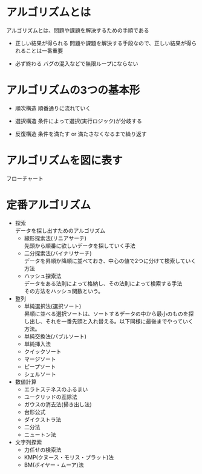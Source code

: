 # アルゴリズムとは
アルゴリズムとは、問題や課題を解決するための手順である

- 正しい結果が得られる
問題や課題を解決する手段なので、正しい結果が得られることは一番重要

- 必ず終わる
バグの混入などで無限ループにならない

# アルゴリズムの3つの基本形
- 順次構造
順番通りに流れていく

- 選択構造
条件によって選択(実行ロジック)が分岐する

- 反復構造
条件を満たす or 満たさなくなるまで繰り返す

# アルゴリズムを図に表す
フローチャート

# 定番アルゴリズム
- 探索  
データを探し出すためのアルゴリズム
  - 線形探索法(リニアサーチ)  
  先頭から順番に欲しいデータを探していく手法
  - 二分探索法(バイナリサーチ)  
  データを昇順か降順に並べておき、中心の値で2つに分けて検索していく方法
  - ハッシュ探索法  
  データをある法則によって格納し、その法則によって検索する手法  
  その方法をハッシュ関数という。  
- 整列
  - 単純選択法(選択ソート)  
  昇順に並べる選択ソートは、ソートするデータの中から最小のものを探し出し、それを一番先頭と入れ替える。以下同様に最後までやっていく方法。
  - 単純交換法(バブルソート)
  - 単純挿入法
  - クイックソート
  - マージソート
  - ピープソート
  - シェルソート
- 数値計算
  - エラトステネスのふるまい
  - ユークリッドの互除法
  - ガウスの消去法(掃き出し法)
  - 台形公式
  - ダイクストラ法
  - 二分法
  - ニュートン法
- 文字列探索
  - 力任せの検索法
  - KMP(クヌース・モリス・プラット)法
  - BM(ボイヤー・ムーア)法
